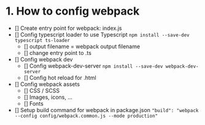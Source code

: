# 1. How to config webpack

- [] Create entry point for webpack: index.js
- [] Config typescript loader to use Typescript `npm install --save-dev typescript ts-loader`
  - [] output filename = webpack output filename
  - [] change entry point to .ts
- [] Config webpack dev
  - [] Config webpack-dev-server `npm install --save-dev webpack-dev-server`
  - [] Config hot reload for .html
- [] Config webpack assets
  - [] CSS / SCSS
  - [] Images, icons, ...
  - [] Fonts
- [] Setup build command for webpack in package.json `"build": "webpack --config config/webpack.common.js --mode production"`
